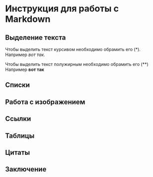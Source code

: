 # Инструкция для работы с Markdown

## Выделение текста

Чтобы выделить текст курсивом необходимо обрамить его (*). Например *вот так*. 

Чтобы выделить текст полужирным необходимо обрамить его (**) Например **вот так**

## Списки

## Работа с изображением

## Ссылки

## Таблицы

## Цитаты

## Заключение